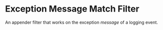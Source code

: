 # Exception Message Match Filter
An appender filter that works on the exception _message_ of a logging event.